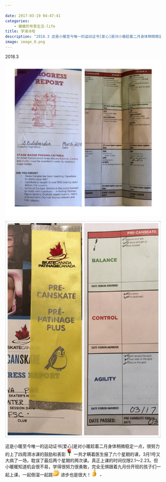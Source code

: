 ```yaml
---

date: 2017-03-19 04:47:41
categories:
    - 暖暖的写意生活-life
title: 学滑冰啦
description: "2018.3 这是小暖至今唯一的运动证书[爱心]是对小暖趁着二月身体稍微稳定一点，很努力的上了四周滑冰课的鼓励和表彰 一共才瞒着医生报了六个星期的课，3月1号又大病了一场，耽误了最后两个星期的两次课。..."
image: image_0.png
---
```


2018.3 ![](image_0.png)   


  


  


![](image_2.png)

这是小暖至今唯一的运动证书[爱心]是对小暖趁着二月身体稍微稳定一点，很努力的上了四周滑冰课的鼓励和表彰![](image_3.gif) 一共才瞒着医生报了六个星期的课，3月1号又大病了一场，耽误了最后两个星期的两次课。真正上课的时间仅限2.1～2.23。但小暖暖知道机会很不易，学得很努力很勇敢，完全无惧跟着九月份开班的孩子们一起上课，一起倒溜一起跳![](image_4.gif) 进步也是很大！![](image_5.gif)![](image_6.gif)